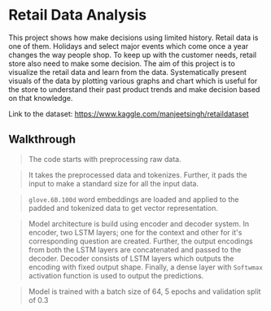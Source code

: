 # Retail Data Analysis

This project shows how make decisions using limited history. Retail data is one of them. Holidays and select major events which come once a year changes the way people shop. To keep up with the customer needs, retail store also need to make some decision. The aim of this project is to visualize the retail data and learn from the data. Systematically present visuals of the data by plotting various graphs and chart which is useful for the store to understand their past product trends and make decision based on that knowledge.

Link to the dataset: https://www.kaggle.com/manjeetsingh/retaildataset

## Walkthrough

>The code starts with preprocessing raw data.

>It takes the preprocessed data and tokenizes. Further, it pads the input to make a standard size for all the input data.

>`glove.6B.100d` word embeddings are loaded and applied to the padded and tokenized data to get vector representation.

>Model architecture is build using encoder and decoder system. In encoder, two LSTM layers; one for the context and other for it's corresponding question are created. Further, the output encodings from both the LSTM layers are concatenated and passed to the decoder. Decoder consists of LSTM layers which outputs the encoding with fixed output shape. Finally, a dense layer with `Softwmax` activation function is used to output the predictions.

>Model is trained with a batch size of 64, 5 epochs and validation split of 0.3


